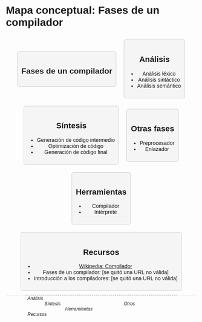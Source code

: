 <!DOCTYPE html>
<html lang="es">
<head>
    <meta charset="UTF-8">
    <title>Mapa conceptual: Fases de un compilador</title>
    <style>
        body {
            font-family: Arial, sans-serif;
            margin: 20px;
        }
        .contenedor {
            display: flex;
            flex-wrap: wrap;
            justify-content: center;
            align-items: center;
        }
        .box {
            border: 1px solid #ccc;
            padding: 10px;
            margin: 10px;
            text-align: center;
            border-radius: 5px;
            background-color: #f5f5f5;
        }
        .linea {
            border-bottom: 1px dashed #ccc;
            width: 100%;
        }
        .etiqueta {
            font-size: 12px;
            font-style: italic;
            text-align: left;
            margin-left: 10px;
        }
    </style>
</head>
<body>
    <h1>Mapa conceptual: Fases de un compilador</h1>
    <div class="contenedor">
        <div class="box principal">
            <h2>Fases de un compilador</h2>
        </div>
        <div class="box secundario analisis">
            <h2>Análisis</h2>
            <ul>
                <li>Análisis léxico</li>
                <li>Análisis sintáctico</li>
                <li>Análisis semántico</li>
            </ul>
        </div>
        <div class="box secundario sintesis">
            <h2>Síntesis</h2>
            <ul>
                <li>Generación de código intermedio</li>
                <li>Optimización de código</li>
                <li>Generación de código final</li>
            </ul>
        </div>
        <div class="box secundario otros">
            <h2>Otras fases</h2>
            <ul>
                <li>Preprocesador</li>
                <li>Enlazador</li>
            </ul>
        </div>
        <div class="box secundario herramientas">
            <h2>Herramientas</h2>
            <ul>
                <li>Compilador</li>
                <li>Intérprete</li>
            </ul>
        </div>
        <div class="box secundario recursos">
            <h2>Recursos</h2>
            <ul>
                <li><a href="https://es.wikipedia.org/wiki/Compilador">Wikipedia: Compilador</a></li>
                <li>Fases de un compilador: [se quitó una URL no válida]</li>
                <li>Introducción a los compiladores: [se quitó una URL no válida]</li>
            </ul>
        </div>
        <div class="linea" style="width: 400px;"></div>
        <div class="linea" style="width: 200px;"></div>
        <div class="linea" style="width: 100px;"></div>
        <div class="linea" style="width: 200px;"></div>
        <div class="linea" style="width: 400px;"></div>
        <div class="etiqueta" style="width: 400px;">Análisis</div>
        <div class="etiqueta" style="width: 200px;">Síntesis</div>
        <div class="etiqueta" style="width: 100px;">Otros</div>
        <div class="etiqueta" style="width: 200px;">Herramientas</div>
        <div class="etiqueta" style="width: 400px;">Recursos</div>
    </div>
</body>
</html>

